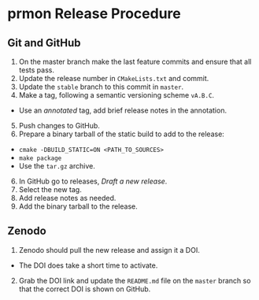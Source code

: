 # prmon Release Procedure

## Git and GitHub

1. On the master branch make the last feature commits and ensure that all
   tests pass.
2. Update the release number in `CMakeLists.txt` and commit.
3. Update the `stable` branch to this commit in `master`.
4. Make a tag, following a semantic versioning scheme `vA.B.C`.
  - Use an *annotated* tag, add brief release notes in the annotation.
5. Push changes to GitHub.
6. Prepare a binary tarball of the static build to add to the release:
  - `cmake -DBUILD_STATIC=ON <PATH_TO_SOURCES>`
  - `make package`
  - Use the `tar.gz` archive.
6. In GitHub go to releases, *Draft a new release*.
7. Select the new tag.
8. Add release notes as needed.
9. Add the binary tarball to the release.

## Zenodo

1. Zenodo should pull the new release and assign it a DOI.
  - The DOI does take a short time to activate.
2. Grab the DOI link and update the `README.md` file on the
`master` branch so that the correct DOI is shown on GitHub.
